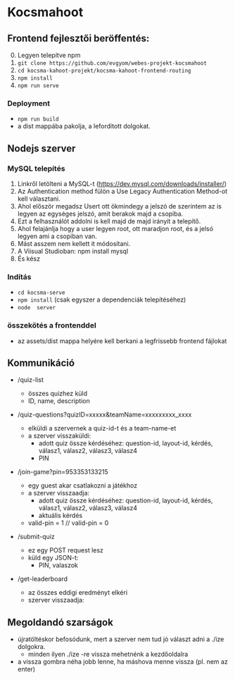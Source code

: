 # Kocsmahoot

## Frontend fejlesztői beröffentés:

0. Legyen telepítve npm
1. `git clone https://github.com/evgyom/webes-projekt-kocsmahoot`
2. `cd kocsma-kahoot-projekt/kocsma-kahoot-frontend-routing`
3. `npm install`
4. `npm run serve`

### Deployment

* `npm run build`
* a dist mappába pakolja, a lefordított dolgokat.

## Nodejs szerver

### MySQL telepítés
1. Linkről letölteni a MySQL-t (https://dev.mysql.com/downloads/installer/)
2. Az Authentication method fülön a Use Legacy Authentication Method-ot kell választani.
3. Ahol először megadsz Usert ott ökmindegy a jelszó de szerintem az is legyen az egységes jelszó, amit berakok majd a csopiba.
4. Ezt a felhasználót addolni is kell majd de majd irányít a telepítő.
5. Ahol felajánlja hogy a user legyen root, ott maradjon root, és a jelsó legyen ami a csopiban van.
6. Mást asszem nem kellett it módosítani.
7. A Viisual Studioban: npm install mysql
8. És kész

### Indítás
* `cd kocsma-serve`
* `npm install` (csak egyszer a dependenciák telepítéséhez)
* `node  server`

### összekötés a frontenddel
* az assets/dist mappa helyére kell berkani a legfrissebb frontend fájlokat


## Kommunikáció

* /quiz-list 
    * összes quizhez küld
    * ID, name, description

* /quiz-questions?quizID=xxxxx&teamName=xxxxxxxxx_xxxx
    * elküldi a szervernek a quiz-id-t és a team-name-et
    * a szerver visszaküldi:
        * adott quiz össze kérdéséhez: question-id, layout-id, kérdés, válasz1, válasz2, válasz3, válasz4
        * PIN

* /join-game?pin=953353133215
    * egy guest akar csatlakozni a játékhoz
    * a szerver visszaadja:
        * adott quiz össze kérdéséhez: question-id, layout-id, kérdés, válasz1, válasz2, válasz3, válasz4
        * aktuális kérdés
    * valid-pin = 1 // valid-pin = 0

* /submit-quiz
    * ez egy POST request lesz
    * küld egy JSON-t:
        * PIN, valaszok

* /get-leaderboard
    * az összes eddigi eredményt elkéri
    * szerver visszaadja:

## Megoldandó szarságok
* újratöltéskor befosódunk, mert a szerver nem tud jó választ adni a ./ize dolgokra.
    * minden ilyen ./ize -re vissza mehetnénk a kezdőoldalra
* a vissza gombra néha jobb lenne, ha máshova menne vissza (pl. nem az enter)